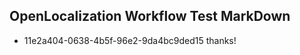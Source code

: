 ## OpenLocalization Workflow Test MarkDown
* 11e2a404-0638-4b5f-96e2-9da4bc9ded15 thanks!

<!--HONumber=Sep16_HO1-->


